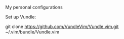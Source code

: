 My personal configurations

Set up Vundle:

git clone https://github.com/VundleVim/Vundle.vim.git ~/.vim/bundle/Vundle.vim



